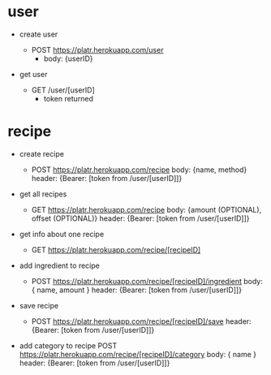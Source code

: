 # user
* create user
	* POST https://platr.herokuapp.com/user
		+ body:
			{userID}		

* get user
	* GET /user/[userID]
		- token returned

		
# recipe
* create recipe 
	* POST https://platr.herokuapp.com/recipe
		body:
			{name, method}
		header:
			{Bearer: [token from /user/[userID]]}
			
* get all recipes
	* GET https://platr.herokuapp.com/recipe
		body:
			{amount (OPTIONAL), offset (OPTIONAL)}
		header:
			{Bearer: [token from /user/[userID]]}
			
* get info about one recipe
	* GET https://platr.herokuapp.com/recipe/[recipeID]

* add ingredient to recipe
	* POST https://platr.herokuapp.com/recipe/[recipeID]/ingredient
		body:
			{ name, amount }
		header:
			{Bearer: [token from /user/[userID]]}

* save recipe
	* POST https://platr.herokuapp.com/recipe/[recipeID]/save
		header:
			{Bearer: [token from /user/[userID]]}

* add category to recipe
	POST https://platr.herokuapp.com/recipe/[recipeID]/category
		body:
			{ name }
		header:
			{Bearer: [token from /user/[userID]]}
